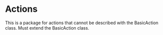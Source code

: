 # Actions

This is a package for actions that cannot be
described with the BasicAction class. Must extend the
BasicAction class.
